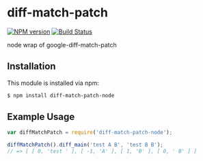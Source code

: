 diff-match-patch
========
[![NPM version](https://badge.fury.io/js/diff-match-patch-node.svg)](http://badge.fury.io/js/diff-match-patch-node)
[![Build Status](https://travis-ci.org/ruanyl/diff-match-patch-node.svg?branch=master)](https://travis-ci.org/ruanyl/diff-match-patch-node)

node wrap of google-diff-match-patch

## Installation

This module is installed via npm:

``` bash
$ npm install diff-match-patch-node
```

## Example Usage

``` js
var diffMatchPatch = require('diff-match-patch-node');

diffMatchPatch().diff_main('test A B', 'test B B');
// => [ [ 0, 'test ' ], [ -1, 'A' ], [ 1, 'B' ], [ 0, ' B' ] ]
```
